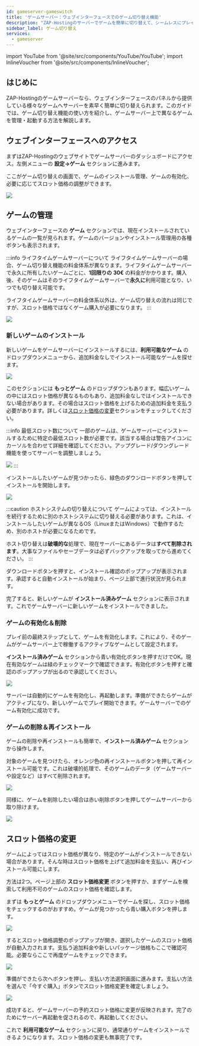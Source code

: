 ```yaml
---
id: gameserver-gameswitch
title: 'ゲームサーバー：ウェブインターフェースでのゲーム切り替え機能'
description: "ZAP-Hostingのサーバーでゲームを簡単に切り替えて、シームレスにプレイスタイルをカスタマイズする方法をチェック → 今すぐ詳しく見る"
sidebar_label: ゲーム切り替え
services:
  - gameserver
---
```



import YouTube from '@site/src/components/YouTube/YouTube';
import InlineVoucher from '@site/src/components/InlineVoucher';

## はじめに

ZAP-Hostingのゲームサーバーなら、ウェブインターフェースのパネルから提供している様々なゲームへサーバーを素早く簡単に切り替えられます。このガイドでは、ゲーム切り替え機能の使い方を紹介し、ゲームサーバー上で異なるゲームを管理・起動する方法を解説します。

<YouTube videoId="nmPd4OsEEvc" imageSrc="https://screensaver01.zap-hosting.com/index.php/s/egQo23DdptPw4qm/preview" title="ZAP-Hostingでのゲーム切り替え機能の使い方" description="実際に動いているところを見ると理解しやすい？そんなあなたに！忙しい時でも、楽しく情報を吸収したい時でも、動画でわかりやすく解説しています！"/>


<InlineVoucher />

## ウェブインターフェースへのアクセス

まずはZAP-Hostingのウェブサイトでゲームサーバーのダッシュボードにアクセス。左側メニューの **設定->ゲーム** セクションに進みます。

ここがゲーム切り替えの画面で、ゲームのインストール管理、ゲームの有効化、必要に応じてスロット価格の調整ができます。

![](https://screensaver01.zap-hosting.com/index.php/s/NT6d4f7iZa62iPf/preview)

## ゲームの管理

ウェブインターフェースの **ゲーム** セクションでは、現在インストールされているゲームの一覧が見られます。ゲームのバージョンやインストール管理用の各種ボタンも表示されます。

:::info ライフタイムゲームサーバーについて
ライフタイムゲームサーバーの場合、ゲーム切り替え機能の料金体系が異なります。ライフタイムゲームサーバーで永久に所有したいゲームごとに、**1回限りの** **30€** の料金がかかります。購入後、そのゲームはそのライフタイムゲームサーバーで**永久に**利用可能となり、いつでも切り替え可能です。

ライフタイムゲームサーバーの料金体系以外は、ゲーム切り替えの流れは同じですが、スロット価格ではなくゲーム購入が必要になります。
:::

![](https://screensaver01.zap-hosting.com/index.php/s/JJfYoRSi3M26qbc/preview)

### 新しいゲームのインストール

新しいゲームをゲームサーバーにインストールするには、**利用可能なゲーム** のドロップダウンメニューから、追加料金なしでインストール可能なゲームを探せます。

![](https://screensaver01.zap-hosting.com/index.php/s/iN7rNje3zaBPMgf/preview)

このセクションには **もっとゲーム** のドロップダウンもあります。幅広いゲームの中にはスロット価格が異なるものもあり、追加料金なしではインストールできない場合があります。その場合はスロット価格を上げるための追加料金を支払う必要があります。詳しくは[スロット価格の変更](#change-slot-price)セクションをチェックしてください。

:::info 最低スロット数について
一部のゲームは、ゲームサーバーにインストールするために特定の最低スロット数が必要です。該当する場合は警告アイコンにカーソルを合わせて詳細を確認してください。アップグレード/ダウングレード機能を使ってサーバーを調整しましょう。

![](https://screensaver01.zap-hosting.com/index.php/s/AfAonXCqmLFDyay/preview)
:::

インストールしたいゲームが見つかったら、緑色のダウンロードボタンを押してインストールを開始します。

![](https://screensaver01.zap-hosting.com/index.php/s/EjCQK6WYac7Ejfr/preview)

:::caution ホストシステムの切り替えについて
ゲームによっては、インストールを続行するために別のホストシステムに切り替える必要があります。これは、インストールしたいゲームが異なるOS（LinuxまたはWindows）で動作するため、別のホストが必要になるためです。

ホスト切り替えは**破壊的な**処理で、現在サーバーにあるデータは**すべて削除されます**。大事なファイルやセーブデータは必ずバックアップを取ってから進めてください。
:::

ダウンロードボタンを押すと、インストール確認のポップアップが表示されます。承認すると自動インストールが始まり、ページ上部で進行状況が見られます。

完了すると、新しいゲームが **インストール済みゲーム** セクションに表示されます。これでゲームサーバーに新しいゲームをインストールできました。

### ゲームの有効化＆削除

プレイ前の最終ステップとして、ゲームを有効化します。これにより、そのゲームがゲームサーバー上で稼働するアクティブなゲームとして設定されます。

**インストール済みゲーム** セクションから青い有効化ボタンを押すだけでOK。現在有効なゲームは緑のチェックマークで確認できます。有効化ボタンを押すと確認のポップアップが出るので承認してください。

![](https://screensaver01.zap-hosting.com/index.php/s/XT8jwyDq6j5zXPn/preview)

サーバーは自動的にゲームを有効化し、再起動します。準備ができたらゲームがアクティブになり、新しいゲームでプレイ開始できます。ゲームサーバーでのゲーム有効化に成功です。

### ゲームの削除＆再インストール

ゲームの削除や再インストールも簡単で、**インストール済みゲーム** セクションから操作します。

対象のゲームを見つけたら、オレンジ色の再インストールボタンを押して再インストール可能です。これは破壊的処理で、そのゲームのデータ（ゲームサーバーや設定など）はすべて削除されます。

![](https://screensaver01.zap-hosting.com/index.php/s/x8kmeor6S7mXe9g/preview)

同様に、ゲームを削除したい場合は赤い削除ボタンを押してゲームサーバーから取り除けます。

![](https://screensaver01.zap-hosting.com/index.php/s/fwgGGzjA5mE2qRs/preview)

## スロット価格の変更

ゲームによってはスロット価格が異なり、特定のゲームがインストールできない場合があります。そんな時はスロット価格を上げて追加料金を支払い、再びインストール可能にします。

方法は2つ。ページ上部の **スロット価格変更** ボタンを押すか、まずゲームを検索して利用不可のゲームのスロット価格を確認します。

まずは **もっとゲーム** のドロップダウンメニューでゲームを探し、スロット価格をチェックするのがおすすめ。ゲームが見つかったら青い購入ボタンを押します。

![](https://screensaver01.zap-hosting.com/index.php/s/FnrqX4SFQq2MkPL/preview)

するとスロット価格調整のポップアップが開き、選択したゲームのスロット価格が自動入力されます。支払う追加料金や新しいパッケージ価格もここで確認可能。必要ならここで再度ゲームをチェックできます。

![](https://screensaver01.zap-hosting.com/index.php/s/EGaZRMzjnF3QPiL/preview)

準備ができたら次へボタンを押し、支払い方法選択画面に進みます。支払い方法を選んで「今すぐ購入」ボタンでスロット価格変更を確定しましょう。

![](https://screensaver01.zap-hosting.com/index.php/s/83oPQocpmSX58R4/preview)

成功すると、ゲームサーバーの予約スロット価格に変更が反映されます。完了のためにサーバー再起動を促されるので、再起動してください。

これで **利用可能なゲーム** セクションに戻り、通常通りゲームをインストールできるようになります。スロット価格の変更も無事完了です。

<InlineVoucher />